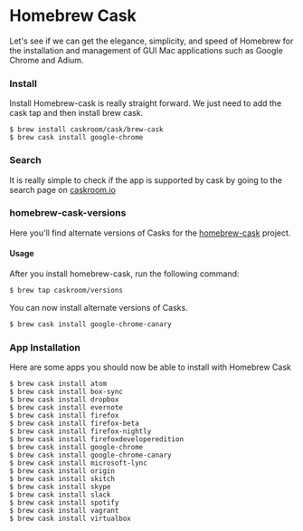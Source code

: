 # Homebrew Cask

Let's see if we can get the elegance, simplicity, and speed of Homebrew for the installation and management of GUI Mac applications such as Google Chrome and Adium.

### Install

Install Homebrew-cask is really straight forward. We just need to add the cask tap and then install brew cask.

    $ brew install caskroom/cask/brew-cask
    $ brew cask install google-chrome

### Search

It is really simple to check if the app is supported by cask by going to the search page on [caskroom.io](http://caskroom.io/)

### homebrew-cask-versions

Here you'll find alternate versions of Casks for the [homebrew-cask](https://github.com/caskroom/homebrew-cask)
project.

#### Usage

After you install homebrew-cask, run the following command:

```sh
$ brew tap caskroom/versions
```

You can now install alternate versions of Casks.

```sh
$ brew cask install google-chrome-canary
```

### App Installation

Here are some apps you should now be able to install with Homebrew Cask

    $ brew cask install atom
    $ brew cask install box-sync
    $ brew cask install dropbox
    $ brew cask install evernote
    $ brew cask install firefox
    $ brew cask install firefox-beta
    $ brew cask install firefox-nightly
    $ brew cask install firefoxdeveloperedition
    $ brew cask install google-chrome
    $ brew cask install google-chrome-canary
    $ brew cask install microsoft-lync
    $ brew cask install origin
    $ brew cask install skitch
    $ brew cask install skype
    $ brew cask install slack
    $ brew cask install spotify
    $ brew cask install vagrant
    $ brew cask install virtualbox
